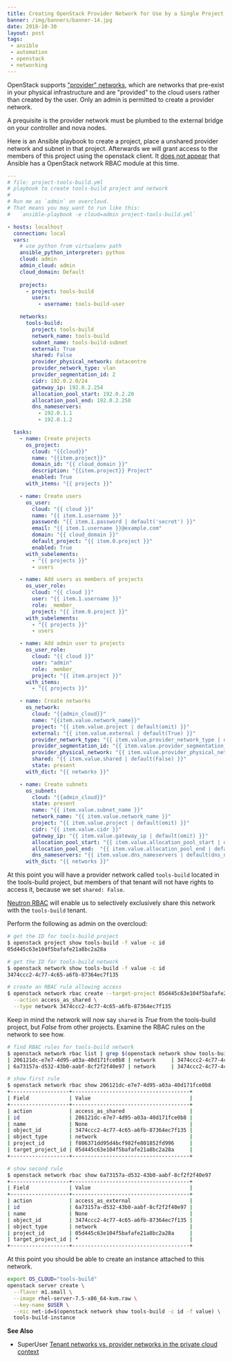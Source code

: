 ```yaml
---
title: Creating OpenStack Provider Network for Use by a Single Project
banner: /img/banners/banner-14.jpg
date: 2018-10-30
layout: post
tags:
 - ansible
 - automation
 - openstack
 - networking
---
```


OpenStack supports ["provider" networks](https://docs.openstack.org/install-guide/launch-instance-networks-provider.html), which are networks that pre-exist in your physical infrastructure and are "provided" to the cloud users rather than created by the user. Only an admin is permitted to create a provider network.

A prequisite is the provider network must be plumbed to the external bridge on your controller and nova nodes.

Here is an Ansible playbook to create a project, place a unshared provider network and subnet in that project. Afterwards we will grant access to the members of this project using the openstack client. It [does not appear](https://docs.ansible.com/ansible/latest/modules/list_of_cloud_modules.html#openstack) that Ansible has a OpenStack network RBAC module at this time.



```yaml
---
# file: project-tools-build.yml
# playbook to create tools-build project and network
#
# Run me as `admin` on overcloud.
# That means you may want to run like this:
#   `ansible-playbook -e cloud=admin project-tools-build.yml`

- hosts: localhost
  connection: local
  vars:
    # use python from virtualenv path
    ansible_python_interpreter: python
    cloud: admin
    admin_cloud: admin
    cloud_domain: Default
    
    projects:
      - project: tools-build
        users:
          - username: tools-build-user

    networks:
      tools-build:
        project: tools-build
        network_name: tools-build
        subnet_name: tools-build-subnet
        external: True
        shared: False
        provider_physical_network: datacentre
        provider_network_type: vlan
        provider_segmentation_id: 2
        cidr: 192.0.2.0/24
        gateway_ip: 192.0.2.254
        allocation_pool_start: 192.0.2.20
        allocation_pool_end: 192.0.2.250
        dns_nameservers:
          - 192.0.1.1
          - 192.0.1.2

  tasks:
    - name: Create projects
      os_project:
        cloud: "{{cloud}}"
        name: "{{item.project}}"
        domain_id: "{{ cloud_domain }}"
        description: "{{item.project}} Project"
        enabled: True
      with_items: "{{ projects }}"

    - name: Create users
      os_user:
        cloud: "{{ cloud }}"
        name: "{{ item.1.username }}"
        password: "{{ item.1.password | default('secret') }}"
        email: "{{ item.1.username }}@example.com"
        domain: "{{ cloud_domain }}"
        default_project: "{{ item.0.project }}"
        enabled: True
      with_subelements:
        - "{{ projects }}"
        - users

    - name: Add users as members of projects
      os_user_role:
        cloud: "{{ cloud }}"
        user: "{{ item.1.username }}"
        role: _member_
        project: "{{ item.0.project }}"
      with_subelements:
        - "{{ projects }}"
        - users

    - name: Add admin user to projects
      os_user_role:
        cloud: "{{ cloud }}"
        user: "admin"
        role: _member_
        project: "{{ item.project }}"
      with_items:
        - "{{ projects }}"

    - name: Create networks
      os_network:
        cloud: "{{admin_cloud}}"
        name: "{{item.value.network_name}}"
        project: "{{ item.value.project | default(omit) }}"
        external: "{{ item.value.external | default(True) }}"
        provider_network_type: "{{ item.value.provider_network_type | default(omit) }}"
        provider_segmentation_id: "{{ item.value.provider_segmentation_id | default(omit) }}"
        provider_physical_network: "{{ item.value.provider_physical_network | default(omit) }}"
        shared: "{{ item.value.shared | default(False) }}"
        state: present
      with_dict: "{{ networks }}"

    - name: Create subnets
      os_subnet:
        cloud: "{{admin_cloud}}"
        state: present
        name: "{{ item.value.subnet_name }}"
        network_name: "{{ item.value.network_name }}"
        project: "{{ item.value.project | default(omit) }}"
        cidr: "{{ item.value.cidr }}"
        gateway_ip: "{{ item.value.gateway_ip | default(omit) }}"
        allocation_pool_start: "{{ item.value.allocation_pool_start | default(omit) }}"
        allocation_pool_end:  "{{ item.value.allocation_pool_end | default(omit) }}"
        dns_nameservers: "{{ item.value.dns_nameservers | default(dns_nameservers) | join(',') }}"
      with_dict: "{{ networks }}"
```

At this point you will have a provider network called `tools-build` located in the tools-build project, but members of that tenant will not have rights to access it, because we set `shared: False`.

[Neutron RBAC](https://docs.openstack.org/ocata/networking-guide/config-rbac.html) will enable us to selectively exclusively share this network with the `tools-build` tenant.

Perform the following as admin on the overcloud:

```bash
# get the ID for tools-build project
$ openstack project show tools-build -f value -c id
05d445c63e104f5bafafe21a8bc2a28a

# get the ID for tools-build network
$ openstack network show tools-build -f value -c id
3474ccc2-4c77-4c65-a6fb-87364ec7f135

# create an RBAC rule allowing access
$ openstack network rbac create --target-project 05d445c63e104f5bafafe21a8bc2a28a \
  --action access_as_shared \
  --type network 3474ccc2-4c77-4c65-a6fb-87364ec7f135
```

Keep in mind the network will now say `shared` is _True_ from the tools-build project, but _False_ from other projects. Examine the RBAC rules on the network to see how.

```bash
# find RBAC rules for tools-build network
$ openstack network rbac list | grep $(openstack network show tools-build -f value -c id)
| 206121dc-e7e7-4d95-a03a-40d171fce0b8 | network     | 3474ccc2-4c77-4c65-a6fb-87364ec7f135 |
| 6a73157a-d532-43b0-aabf-8cf2f2f40e97 | network     | 3474ccc2-4c77-4c65-a6fb-87364ec7f135 |

# show first rule
$ openstack network rbac show 206121dc-e7e7-4d95-a03a-40d171fce0b8
+-------------------+--------------------------------------+
| Field             | Value                                |
+-------------------+--------------------------------------+
| action            | access_as_shared                     |
| id                | 206121dc-e7e7-4d95-a03a-40d171fce0b8 |
| name              | None                                 |
| object_id         | 3474ccc2-4c77-4c65-a6fb-87364ec7f135 |
| object_type       | network                              |
| project_id        | f806371dd95d4bcf982fe801852fd996     |
| target_project_id | 05d445c63e104f5bafafe21a8bc2a28a     |
+-------------------+--------------------------------------+

# show second rule
$ openstack network rbac show 6a73157a-d532-43b0-aabf-8cf2f2f40e97
+-------------------+--------------------------------------+
| Field             | Value                                |
+-------------------+--------------------------------------+
| action            | access_as_external                   |
| id                | 6a73157a-d532-43b0-aabf-8cf2f2f40e97 |
| name              | None                                 |
| object_id         | 3474ccc2-4c77-4c65-a6fb-87364ec7f135 |
| object_type       | network                              |
| project_id        | 05d445c63e104f5bafafe21a8bc2a28a     |
| target_project_id | *                                    |
+-------------------+--------------------------------------+
```

At this point you should be able to create an instance attached to this network.

```bash
export OS_CLOUD="tools-build"
openstack server create \
  --flavor m1.small \
  --image rhel-server-7.5-x86_64-kvm.raw \
  --key-name $USER \
  --nic net-id=$(openstack network show tools-build -c id -f value) \
  tools-build-instance
```

**See Also**

- SuperUser [Tenant networks vs. provider networks in the private cloud context](http://superuser.openstack.org/articles/tenant-networks-vs-provider-networks-in-the-private-cloud-context/)
